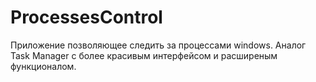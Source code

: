 # ProcessesControl
Приложение позволяющее следить за процессами windows. Аналог Task Manager с более красивым интерфейсом и расширеным функционалом.
